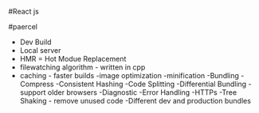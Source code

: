 #React js

#paercel

- Dev Build
- Local server
- HMR = Hot Modue Replacement
- filewatching algorithm - written in cpp
- caching - faster builds
  -image optimization
  -minification
  -Bundling
  -Compress
  -Consistent Hashing
  -Code Splitting
  -Differential Bundling - support older browsers
  -Diagnostic
  -Error Handling
  -HTTPs
  -Tree Shaking - remove unused code
  -Different dev and production bundles
